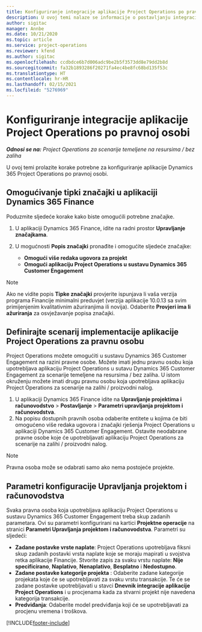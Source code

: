 ```yaml
---
title: Konfiguriranje integracije aplikacije Project Operations po pravnoj osobi
description: U ovoj temi nalaze se informacije o postavljanju integracije po pravnoj osobi u aplikaciji Project Operations.
author: sigitac
manager: Annbe
ms.date: 10/21/2020
ms.topic: article
ms.service: project-operations
ms.reviewer: kfend
ms.author: sigitac
ms.openlocfilehash: ccdbdce6b7d006adc9be2b5f3573dd8e79dd2b8d
ms.sourcegitcommit: fa32b1893286f20271fa4ec4be8fc68bd135f53c
ms.translationtype: HT
ms.contentlocale: hr-HR
ms.lasthandoff: 02/15/2021
ms.locfileid: "5276969"
---
```

# <a name="configure-project-operations-integration-per-legal-entity"></a>Konfiguriranje integracije aplikacije Project Operations po pravnoj osobi 

_**Odnosi se na:** Project Operations za scenarije temeljene na resursima / bez zaliha_

U ovoj temi prolazite korake potrebne za konfiguriranje aplikacije Dynamics 365 Project Operations po pravnoj osobi.

## <a name="enable-feature-keys-in-dynamics-365-finance"></a>Omogućivanje tipki značajki u aplikaciji Dynamics 365 Finance

Poduzmite sljedeće korake kako biste omogućili potrebne značajke.

1. U aplikaciji Dynamics 365 Finance, idite na radni prostor **Upravljanje značajkama**.
2. U mogućnosti **Popis značajki** pronađite i omogućite sljedeće značajke:
  
    - **Omogući više redaka ugovora za projekt**
    - **Omogući aplikaciju Project Operations u sustavu Dynamics 365 Customer Engagement**

> [!NOTE]
> Ako ne vidite popis **Tipke značajki** provjerite ispunjava li vaša verzija programa Financije minimalni preduvjet (verzija aplikacije 10.0.13 sa svim primijenjenim kvalitativnim ažuriranjima ili novija). Odaberite **Provjeri ima li ažuriranja** za osvježavanje popisa značajki.

## <a name="define-the-project-operations-deployment-scenario-for-a-legal-entity"></a>Definirajte scenarij implementacije aplikacije Project Operations za pravnu osobu

Project Operations možete omogućiti u sustavu Dynamics 365 Customer Engagement na razini pravne osobe. Možete imati jednu pravnu osobu koja upotrebljava aplikaciju Project Operations u sutavu Dynamics 365 Customer Engagement za scenarije temeljene na resursima / bez zaliha. U istom okruženju možete imati drugu pravnu osobu koja upotrebljava aplikaciju Project Operations za scenarije na zalihi / proizvodni nalog.

1. U aplikaciji Dynamics 365 Finance idite na **Upravljanje projektima i računovodstvo** > **Postavljanje** > **Parametri upravljanja projektom i računovodstva**.
2. Na popisu dostupnih pravnih osoba odaberite entitete u kojima će biti omogućeno više redaka ugovora i značajki rješenja Project Operations u aplikaciji Dynamics 365 Customer Engagement. Ostavite neodabrane pravne osobe koje će upotrebljavati aplikaciju Project Operations za scenarije na zalihi / proizvodni nalog.

> [!NOTE]
> Pravna osoba može se odabrati samo ako nema postojeće projekte.

## <a name="configure-project-management-and-accounting-parameters"></a>Parametri konfiguracije Upravljanja projektom i računovodstva

Svaka pravna osoba koja upotrebljava aplikaciju Project Operations u sustavu Dynamics 365 Customer Engagement treba skup zadanih parametara. Ovi su parametri konfigurirani na kartici **Projektne operacije** na stranici **Parametri Upravljanja projektom i računovodstva**. Parametri su sljedeći:

  - **Zadane postavke vrste naplate**: Project Operations upotrebljava fiksni skup zadanih postavki vrsta naplate koje se moraju mapirati u svojstva retka aplikacije Financije. Stvorite zapis za svaku vrstu naplate: **Nije specificirano**, **Naplativo**, **Nenaplativo**, **Besplatno** i **Nedostupno**.
  - **Zadane postavke kategorije projekta** : Odaberite zadane kategorije projekata koje će se upotrebljavati za svaku vrstu transakcije. Te će se zadane postavke upotrebljavati u stavci **Dnevnik integracije aplikacije Project Operations** i u procjenama kada za stvarni projekt nije navedena kategorija transakcije.
  - **Predviđanja**: Odaberite model predviđanja koji će se upotrebljavati za procjenu vremena i troškova.


[!INCLUDE[footer-include](../includes/footer-banner.md)]